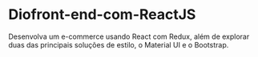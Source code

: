 # Diofront-end-com-ReactJS
Desenvolva um e-commerce usando React com Redux, além de explorar duas das principais soluções de estilo, o Material UI e o Bootstrap.
